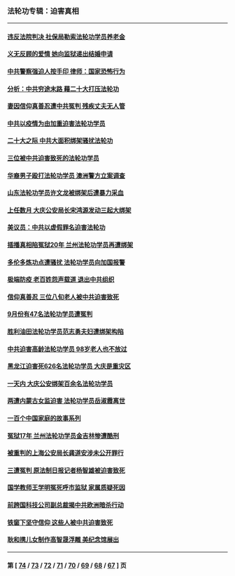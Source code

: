 ### 法轮功专辑：迫害真相
---
#### [违反法院判决 社保局勒索法轮功学员养老金](../../pages/nf4379/n13847343.md?10230430) 
#### [义无反顾的爱情 她向监狱递出结婚申请](../../pages/nf4379/n13849716.md?10230430) 
#### [中共警察强迫人按手印 律师：国家恐怖行为](../../pages/nf4379/n13848797.md?10230430) 
#### [分析：中共穷途末路 藉二十大打压法轮功](../../pages/nf4379/n13847577.md?10230430) 
#### [妻因信仰真善忍遭中共冤判 残疾丈夫无人管](../../pages/nf4379/n13844598.md?10230430) 
#### [中共以疫情为由加重迫害法轮功学员](../../pages/nf4379/n13845591.md?10230430) 
#### [二十大之际 中共大面积绑架骚扰法轮功](../../pages/nf4379/n13846381.md?10230430) 
#### [三位被中共迫害致死的法轮功学员](../../pages/nf4379/n13843974.md?10230430) 
#### [华裔男子殴打法轮功学员 澳洲警方立案调查](../../pages/nf4379/n13843606.md?10230430) 
#### [山东法轮功学员许文龙被绑架后遭暴力采血](../../pages/nf4379/n13842524.md?10230430) 
#### [上任数月 大庆公安局长宋鸿源发动三起大绑架](../../pages/nf4379/n13841775.md?10230430) 
#### [美议员：中共以虚假罪名迫害法轮功](../../pages/nf4379/n13841083.md?10230430) 
#### [插播真相陷冤狱20年 兰州法轮功学员再遭绑架](../../pages/nf4379/n13840946.md?10230430) 
#### [多伦多炼功点遭骚扰 法轮功学员向加国报警](../../pages/nf4379/n13840401.md?10230430) 
#### [极端防疫 老百姓怨声载道 退出中共组织](../../pages/nf4379/n13840058.md?10230430) 
#### [信仰真善忍 三位八旬老人被中共迫害致死](../../pages/nf4379/n13838655.md?10230430) 
#### [9月份有47名法轮功学员遭冤判](../../pages/nf4379/n13839495.md?10230430) 
#### [胜利油田法轮功学员范志勇夫妇遭绑架构陷](../../pages/nf4379/n13838044.md?10230430) 
#### [中共迫害高龄法轮功学员 98岁老人也不放过](../../pages/nf4379/n13836765.md?10230430) 
#### [黑龙江迫害死626名法轮功学员 大庆是重灾区](../../pages/nf4379/n13836247.md?10230430) 
#### [一天内 大庆公安绑架百余名法轮功学员](../../pages/nf4379/n13835359.md?10230430) 
#### [两遭内蒙古女监迫害 法轮功学员岳淑霞离世](../../pages/nf4379/n13834576.md?10230430) 
#### [一百个中国家庭的故事系列](../../pages/nf4379/n13833308.md?10230430) 
#### [冤狱17年 兰州法轮功学员金吉林惨遭酷刑](../../pages/nf4379/n13832422.md?10230430) 
#### [被重判的上海公安局长龚道安涉未公开罪行](../../pages/nf4379/n13831922.md?10230430) 
#### [三遭冤判 原法制日报记者杨智雄被迫害致死](../../pages/nf4379/n13830419.md?10230430) 
#### [国学教师王学明冤死呼市监狱 家属质疑死因](../../pages/nf4379/n13831866.md?10230430) 
#### [前跨国科技公司副总裁揭中共欧洲暗杀行动](../../pages/nf4379/n13827561.md?10230430) 
#### [铁窗下坚守信仰 这些人被中共迫害致死](../../pages/nf4379/n13828898.md?10230430) 
#### [耿和携儿女制作高智晟浮雕 美纪念馆展出](../../pages/nf4379/n13829624.md?10230430) 

---
#### 第 [ [74](./74.md?10230430) / [73](./73.md?10230430) / [72](./72.md?10230430) / [71](./71.md?10230430) / [70](./70.md?10230430) / [69](./69.md?10230430) / [68](./68.md?10230430) / [67](./67.md?10230430) ] 页
